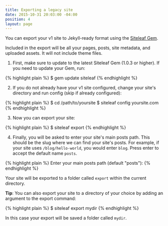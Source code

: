 ```yaml
---
title: Exporting a legacy site
date: 2015-10-31 20:03:00 -04:00
position: 4
layout: page
---
```


You can export your v1 site to Jekyll-ready format using the [Siteleaf Gem](https://github.com/siteleaf/siteleaf-gem).

Included in the export will be all your pages, posts, site metadata, and uploaded assets. It will not include theme files.

1) First, make sure to update to the latest Siteleaf Gem (1.0.3 or higher). If you need to update your Gem, run:

{% highlight plain %}
$ gem update siteleaf
{% endhighlight %}

2) If you do not already have your v1 site configured, change your site's directory and run config (skip if already configured):

{% highlight plain %}
$ cd /path/to/yoursite
$ siteleaf config yoursite.com
{% endhighlight %}

3) Now you can export your site:

{% highlight plain %}
$ siteleaf export
{% endhighlight %}

4) Finally, you will be asked to enter your site's main posts path. This should be the slug where we can find your site's posts. For example, if your site uses `/blog/hello-world`, you would enter `blog`. Press enter to accept the default name `posts`.

{% highlight plain %}
Enter your main posts path (default "posts"):
{% endhighlight %}

Your site will be exported to a folder called `export` within the current directory.

**Tip**: You can also export your site to a directory of your choice by adding an argument to the export command:

{% highlight plain %}
$ siteleaf export mydir
{% endhighlight %}

In this case your export will be saved a folder called `mydir`.
